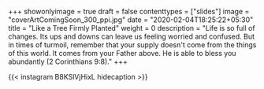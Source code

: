 +++
showonlyimage = true
draft = false
contenttypes = ["slides"]
image = "coverArtComingSoon_300_ppi.jpg"
date = "2020-02-04T18:25:22+05:30"
title = "Like a Tree Firmly Planted"
weight = 0
description = "Life is so full of changes. Its ups and downs can leave us feeling worried and confused. But in times of turmoil, remember that your supply doesn't come from the things of this world. It comes from your Father above. He is able to bless you abundantly (2 Corinthians 9:8)."
+++


{{< instagram B8KSlVjHixL hidecaption >}}
